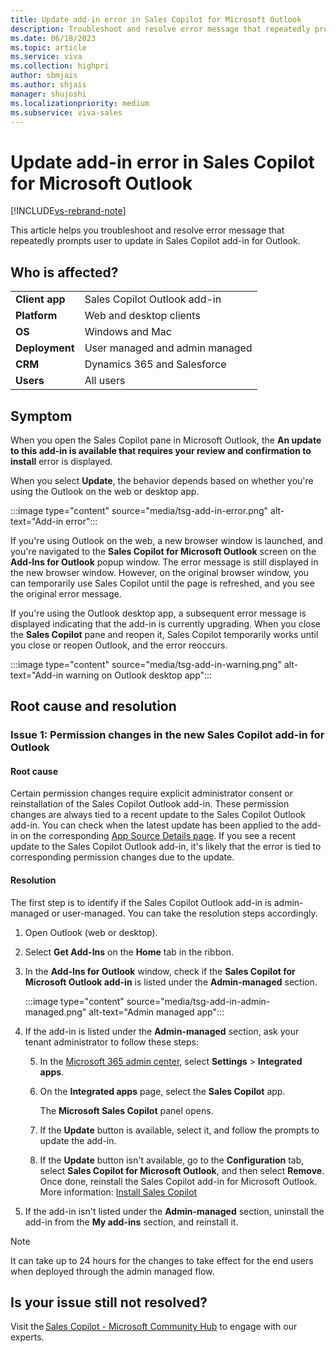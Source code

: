 ```yaml
---
title: Update add-in error in Sales Copilot for Microsoft Outlook
description: Troubleshoot and resolve error message that repeatedly prompts user to update in Sales Copilot add-in for Outlook.
ms.date: 06/18/2023
ms.topic: article
ms.service: viva
ms.collection: highpri
author: sbmjais
ms.author: shjais
manager: shujoshi
ms.localizationpriority: medium
ms.subservice: viva-sales
---
```


# Update add-in error in Sales Copilot for Microsoft Outlook

[!INCLUDE[vs-rebrand-note](../includes/vs-rebrand-note.md)]

This article helps you troubleshoot and resolve error message that repeatedly prompts user to update in Sales Copilot add-in for Outlook.

## Who is affected?

|  |  |
|---------|---------|
|**Client app**     |  Sales Copilot Outlook add-in        |
|**Platform**     | Web and desktop clients         |
|**OS**     | Windows and Mac         |
|**Deployment**     | User managed and admin managed       |
|**CRM**     | Dynamics 365 and Salesforce        |
|**Users**     | All users   |

## Symptom

When you open the Sales Copilot pane in Microsoft Outlook, the **An update to this add-in is available that requires your review and confirmation to install** error is displayed.

When you select **Update**, the behavior depends based on whether you're using the Outlook on the web or desktop app.

:::image type="content" source="media/tsg-add-in-error.png" alt-text="Add-in error":::

If you're using Outlook on the web, a new browser window is launched, and you're navigated to the **Sales Copilot for Microsoft Outlook** screen on the **Add-Ins for Outlook** popup window. The error message is still displayed in the new browser window. However, on the original browser window, you can temporarily use Sales Copilot until the page is refreshed, and you see the original error message.

If you're using the Outlook desktop app, a subsequent error message is displayed indicating that the add-in is currently upgrading. When you close the **Sales Copilot** pane and reopen it, Sales Copilot temporarily works until you close or reopen Outlook, and the error reoccurs.

:::image type="content" source="media/tsg-add-in-warning.png" alt-text="Add-in warning on Outlook desktop app":::

## Root cause and resolution

### Issue 1: Permission changes in the new Sales Copilot add-in for Outlook

#### Root cause

Certain permission changes require explicit administrator consent or reinstallation of the Sales Copilot Outlook add-in. These permission changes are always tied to a recent update to the Sales Copilot Outlook add-in. You can check when the latest update has been applied to the add-in on the corresponding [App Source Details page](https://appsource.microsoft.com/en-US/product/office/WA200003979?tab=DetailsAndSupport). If you see a recent update to the Sales Copilot Outlook add-in, it's likely that the error is tied to corresponding permission changes due to the update.

#### Resolution

The first step is to identify if the Sales Copilot Outlook add-in is admin-managed or user-managed. You can take the resolution steps accordingly. 

1. Open Outlook (web or desktop).

2. Select **Get Add-Ins** on the **Home** tab in the ribbon.

3. In the **Add-Ins for Outlook** window, check if the **Sales Copilot for Microsoft Outlook add-in** is listed under the **Admin-managed** section.

    :::image type="content" source="media/tsg-add-in-admin-managed.png" alt-text="Admin managed app":::

4. If the add-in is listed under the **Admin-managed** section, ask your tenant administrator to follow these steps:

    5. In the [Microsoft 365 admin center](https://admin.microsoft.com/), select **Settings** > **Integrated apps**.

    6. On the **Integrated apps** page, select the **Sales Copilot** app.

        The **Microsoft Sales Copilot** panel opens. 

    1. If the **Update** button is available, select it, and follow the prompts to update the add-in.

    1. If the **Update** button isn't available, go to the **Configuration** tab, select **Sales Copilot for Microsoft Outlook**, and then select **Remove**. Once done, reinstall the Sales Copilot add-in for Microsoft Outlook. More information: [Install Sales Copilot](install-viva-sales.md)

1. If the add-in isn't listed under the **Admin-managed** section, uninstall the add-in from the **My add-ins** section, and reinstall it.

> [!NOTE]
> It can take up to 24 hours for the changes to take effect for the end users when deployed through the admin managed flow.

## Is your issue still not resolved?

Visit the [Sales Copilot - Microsoft Community Hub](https://techcommunity.microsoft.com/t5/viva-sales/bd-p/VivaSales) to engage with our experts.